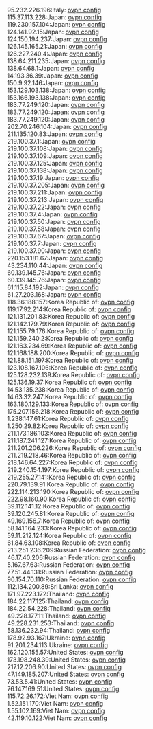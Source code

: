 95.232.226.196:Italy: [ovpn config](vpn/95_232_226_196.ovpn)  
115.37.113.228:Japan: [ovpn config](vpn/115_37_113_228.ovpn)  
119.230.157.104:Japan: [ovpn config](vpn/119_230_157_104.ovpn)  
124.141.92.15:Japan: [ovpn config](vpn/124_141_92_15.ovpn)  
124.150.194.237:Japan: [ovpn config](vpn/124_150_194_237.ovpn)  
126.145.165.21:Japan: [ovpn config](vpn/126_145_165_21.ovpn)  
126.227.240.4:Japan: [ovpn config](vpn/126_227_240_4.ovpn)  
138.64.211.235:Japan: [ovpn config](vpn/138_64_211_235.ovpn)  
138.64.68.1:Japan: [ovpn config](vpn/138_64_68_1.ovpn)  
14.193.36.39:Japan: [ovpn config](vpn/14_193_36_39.ovpn)  
150.9.92.146:Japan: [ovpn config](vpn/150_9_92_146.ovpn)  
153.129.103.138:Japan: [ovpn config](vpn/153_129_103_138.ovpn)  
153.166.193.138:Japan: [ovpn config](vpn/153_166_193_138.ovpn)  
183.77.249.120:Japan: [ovpn config](vpn/183_77_249_120.ovpn)  
183.77.249.120:Japan: [ovpn config](vpn/183_77_249_120.ovpn)  
183.77.249.120:Japan: [ovpn config](vpn/183_77_249_120.ovpn)  
202.70.246.104:Japan: [ovpn config](vpn/202_70_246_104.ovpn)  
211.135.120.83:Japan: [ovpn config](vpn/211_135_120_83.ovpn)  
219.100.37.1:Japan: [ovpn config](vpn/219_100_37_1.ovpn)  
219.100.37.108:Japan: [ovpn config](vpn/219_100_37_108.ovpn)  
219.100.37.109:Japan: [ovpn config](vpn/219_100_37_109.ovpn)  
219.100.37.125:Japan: [ovpn config](vpn/219_100_37_125.ovpn)  
219.100.37.138:Japan: [ovpn config](vpn/219_100_37_138.ovpn)  
219.100.37.19:Japan: [ovpn config](vpn/219_100_37_19.ovpn)  
219.100.37.205:Japan: [ovpn config](vpn/219_100_37_205.ovpn)  
219.100.37.211:Japan: [ovpn config](vpn/219_100_37_211.ovpn)  
219.100.37.213:Japan: [ovpn config](vpn/219_100_37_213.ovpn)  
219.100.37.22:Japan: [ovpn config](vpn/219_100_37_22.ovpn)  
219.100.37.4:Japan: [ovpn config](vpn/219_100_37_4.ovpn)  
219.100.37.50:Japan: [ovpn config](vpn/219_100_37_50.ovpn)  
219.100.37.58:Japan: [ovpn config](vpn/219_100_37_58.ovpn)  
219.100.37.67:Japan: [ovpn config](vpn/219_100_37_67.ovpn)  
219.100.37.7:Japan: [ovpn config](vpn/219_100_37_7.ovpn)  
219.100.37.90:Japan: [ovpn config](vpn/219_100_37_90.ovpn)  
220.153.181.67:Japan: [ovpn config](vpn/220_153_181_67.ovpn)  
43.234.110.44:Japan: [ovpn config](vpn/43_234_110_44.ovpn)  
60.139.145.76:Japan: [ovpn config](vpn/60_139_145_76.ovpn)  
60.139.145.76:Japan: [ovpn config](vpn/60_139_145_76.ovpn)  
61.115.84.192:Japan: [ovpn config](vpn/61_115_84_192.ovpn)  
61.27.203.168:Japan: [ovpn config](vpn/61_27_203_168.ovpn)  
118.36.188.157:Korea Republic of: [ovpn config](vpn/118_36_188_157.ovpn)  
119.17.92.214:Korea Republic of: [ovpn config](vpn/119_17_92_214.ovpn)  
121.131.201.83:Korea Republic of: [ovpn config](vpn/121_131_201_83.ovpn)  
121.142.179.79:Korea Republic of: [ovpn config](vpn/121_142_179_79.ovpn)  
121.155.79.176:Korea Republic of: [ovpn config](vpn/121_155_79_176.ovpn)  
121.159.240.2:Korea Republic of: [ovpn config](vpn/121_159_240_2.ovpn)  
121.163.234.69:Korea Republic of: [ovpn config](vpn/121_163_234_69.ovpn)  
121.168.188.200:Korea Republic of: [ovpn config](vpn/121_168_188_200.ovpn)  
121.88.151.197:Korea Republic of: [ovpn config](vpn/121_88_151_197.ovpn)  
123.108.167.106:Korea Republic of: [ovpn config](vpn/123_108_167_106.ovpn)  
125.128.232.139:Korea Republic of: [ovpn config](vpn/125_128_232_139.ovpn)  
125.136.19.37:Korea Republic of: [ovpn config](vpn/125_136_19_37.ovpn)  
14.53.135.238:Korea Republic of: [ovpn config](vpn/14_53_135_238.ovpn)  
14.63.32.247:Korea Republic of: [ovpn config](vpn/14_63_32_247.ovpn)  
163.180.129.133:Korea Republic of: [ovpn config](vpn/163_180_129_133.ovpn)  
175.207.156.218:Korea Republic of: [ovpn config](vpn/175_207_156_218.ovpn)  
1.238.147.61:Korea Republic of: [ovpn config](vpn/1_238_147_61.ovpn)  
1.250.29.82:Korea Republic of: [ovpn config](vpn/1_250_29_82.ovpn)  
211.173.186.103:Korea Republic of: [ovpn config](vpn/211_173_186_103.ovpn)  
211.187.241.127:Korea Republic of: [ovpn config](vpn/211_187_241_127.ovpn)  
211.201.206.226:Korea Republic of: [ovpn config](vpn/211_201_206_226.ovpn)  
211.219.218.46:Korea Republic of: [ovpn config](vpn/211_219_218_46.ovpn)  
218.146.64.227:Korea Republic of: [ovpn config](vpn/218_146_64_227.ovpn)  
219.240.154.197:Korea Republic of: [ovpn config](vpn/219_240_154_197.ovpn)  
219.255.27.141:Korea Republic of: [ovpn config](vpn/219_255_27_141.ovpn)  
220.79.139.91:Korea Republic of: [ovpn config](vpn/220_79_139_91.ovpn)  
222.114.213.190:Korea Republic of: [ovpn config](vpn/222_114_213_190.ovpn)  
222.98.160.90:Korea Republic of: [ovpn config](vpn/222_98_160_90.ovpn)  
39.112.141.12:Korea Republic of: [ovpn config](vpn/39_112_141_12.ovpn)  
39.120.245.81:Korea Republic of: [ovpn config](vpn/39_120_245_81.ovpn)  
49.169.156.7:Korea Republic of: [ovpn config](vpn/49_169_156_7.ovpn)  
58.141.164.233:Korea Republic of: [ovpn config](vpn/58_141_164_233.ovpn)  
59.11.212.124:Korea Republic of: [ovpn config](vpn/59_11_212_124.ovpn)  
61.84.63.108:Korea Republic of: [ovpn config](vpn/61_84_63_108.ovpn)  
213.251.236.209:Russian Federation: [ovpn config](vpn/213_251_236_209.ovpn)  
46.17.40.206:Russian Federation: [ovpn config](vpn/46_17_40_206.ovpn)  
5.167.67.63:Russian Federation: [ovpn config](vpn/5_167_67_63.ovpn)  
77.51.44.131:Russian Federation: [ovpn config](vpn/77_51_44_131.ovpn)  
90.154.70.110:Russian Federation: [ovpn config](vpn/90_154_70_110.ovpn)  
112.134.200.89:Sri Lanka: [ovpn config](vpn/112_134_200_89.ovpn)  
171.97.223.172:Thailand: [ovpn config](vpn/171_97_223_172.ovpn)  
184.22.117.125:Thailand: [ovpn config](vpn/184_22_117_125.ovpn)  
184.22.54.228:Thailand: [ovpn config](vpn/184_22_54_228.ovpn)  
49.228.177.11:Thailand: [ovpn config](vpn/49_228_177_11.ovpn)  
49.228.231.253:Thailand: [ovpn config](vpn/49_228_231_253.ovpn)  
58.136.232.94:Thailand: [ovpn config](vpn/58_136_232_94.ovpn)  
178.92.93.167:Ukraine: [ovpn config](vpn/178_92_93_167.ovpn)  
91.201.234.113:Ukraine: [ovpn config](vpn/91_201_234_113.ovpn)  
162.120.155.57:United States: [ovpn config](vpn/162_120_155_57.ovpn)  
173.198.248.39:United States: [ovpn config](vpn/173_198_248_39.ovpn)  
217.12.206.90:United States: [ovpn config](vpn/217_12_206_90.ovpn)  
47.149.185.207:United States: [ovpn config](vpn/47_149_185_207.ovpn)  
73.53.5.41:United States: [ovpn config](vpn/73_53_5_41.ovpn)  
76.147.169.51:United States: [ovpn config](vpn/76_147_169_51.ovpn)  
115.72.26.172:Viet Nam: [ovpn config](vpn/115_72_26_172.ovpn)  
1.52.151.170:Viet Nam: [ovpn config](vpn/1_52_151_170.ovpn)  
1.55.102.169:Viet Nam: [ovpn config](vpn/1_55_102_169.ovpn)  
42.119.10.122:Viet Nam: [ovpn config](vpn/42_119_10_122.ovpn)  
